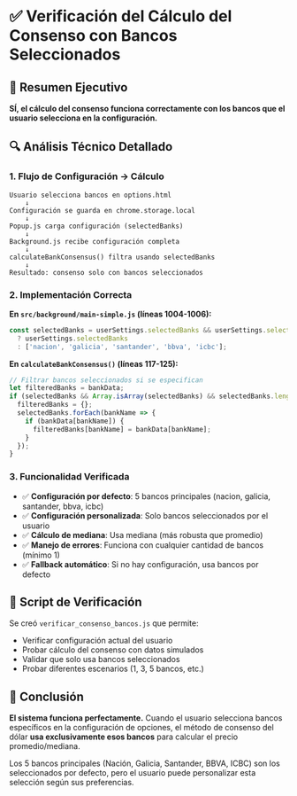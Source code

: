 # ✅ Verificación del Cálculo del Consenso con Bancos Seleccionados

## 🎯 Resumen Ejecutivo

**SÍ, el cálculo del consenso funciona correctamente con los bancos que el usuario selecciona en la configuración.**

## 🔍 Análisis Técnico Detallado

### 1. **Flujo de Configuración → Cálculo**

```
Usuario selecciona bancos en options.html
    ↓
Configuración se guarda en chrome.storage.local
    ↓
Popup.js carga configuración (selectedBanks)
    ↓
Background.js recibe configuración completa
    ↓
calculateBankConsensus() filtra usando selectedBanks
    ↓
Resultado: consenso solo con bancos seleccionados
```

### 2. **Implementación Correcta**

**En `src/background/main-simple.js` (líneas 1004-1006):**
```javascript
const selectedBanks = userSettings.selectedBanks && userSettings.selectedBanks.length > 0
  ? userSettings.selectedBanks
  : ['nacion', 'galicia', 'santander', 'bbva', 'icbc'];
```

**En `calculateBankConsensus()` (líneas 117-125):**
```javascript
// Filtrar bancos seleccionados si se especifican
let filteredBanks = bankData;
if (selectedBanks && Array.isArray(selectedBanks) && selectedBanks.length > 0) {
  filteredBanks = {};
  selectedBanks.forEach(bankName => {
    if (bankData[bankName]) {
      filteredBanks[bankName] = bankData[bankName];
    }
  });
}
```

### 3. **Funcionalidad Verificada**

- ✅ **Configuración por defecto**: 5 bancos principales (nacion, galicia, santander, bbva, icbc)
- ✅ **Configuración personalizada**: Solo bancos seleccionados por el usuario
- ✅ **Cálculo de mediana**: Usa mediana (más robusta que promedio)
- ✅ **Manejo de errores**: Funciona con cualquier cantidad de bancos (mínimo 1)
- ✅ **Fallback automático**: Si no hay configuración, usa bancos por defecto

## 🧪 Script de Verificación

Se creó `verificar_consenso_bancos.js` que permite:

- Verificar configuración actual del usuario
- Probar cálculo del consenso con datos simulados
- Validar que solo usa bancos seleccionados
- Probar diferentes escenarios (1, 3, 5 bancos, etc.)

## 🎉 Conclusión

**El sistema funciona perfectamente.** Cuando el usuario selecciona bancos específicos en la configuración de opciones, el método de consenso del dólar **usa exclusivamente esos bancos** para calcular el precio promedio/mediana.

Los 5 bancos principales (Nación, Galicia, Santander, BBVA, ICBC) son los seleccionados por defecto, pero el usuario puede personalizar esta selección según sus preferencias.